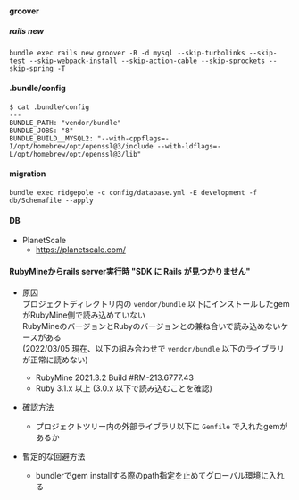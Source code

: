 #### groover

##### rails new

```shell
bundle exec rails new groover -B -d mysql --skip-turbolinks --skip-test --skip-webpack-install --skip-action-cable --skip-sprockets --skip-spring -T
```

#### .bundle/config

```shell
$ cat .bundle/config
---
BUNDLE_PATH: "vendor/bundle"
BUNDLE_JOBS: "8"
BUNDLE_BUILD__MYSQL2: "--with-cppflags=-I/opt/homebrew/opt/openssl@3/include --with-ldflags=-L/opt/homebrew/opt/openssl@3/lib"
```

#### migration
```
bundle exec ridgepole -c config/database.yml -E development -f db/Schemafile --apply
```

#### DB
- PlanetScale
  - https://planetscale.com/

#### RubyMineからrails server実行時 "SDK に Rails が見つかりません"   
- 原因  
プロジェクトディレクトリ内の `vendor/bundle` 以下にインストールしたgemがRubyMine側で読み込めていない  
RubyMineのバージョンとRubyのバージョンとの兼ね合いで読み込めないケースがある  
(2022/03/05 現在、以下の組み合わせで `vendor/bundle` 以下のライブラリが正常に読めない) 
  - RubyMine 2021.3.2 Build #RM-213.6777.43
  - Ruby 3.1.x 以上 (3.0.x 以下で読み込むことを確認)

- 確認方法
  - プロジェクトツリー内の外部ライブラリ以下に `Gemfile` で入れたgemがあるか
- 暫定的な回避方法
  - bundlerでgem installする際のpath指定を止めてグローバル環境に入れる
